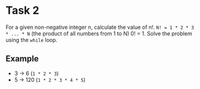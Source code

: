 # Task 2

For a given non-negative integer n, calculate the value of n!. `N! = 1 * 2 * 3 * ... * N` (the product of all numbers from 1 to N) 0! = 1. Solve the problem using the `while` loop.

## Example

- 3 -> 6 (`1 * 2 * 3`)
- 5 -> 120 (`1 * 2 * 3 * 4 * 5`)
